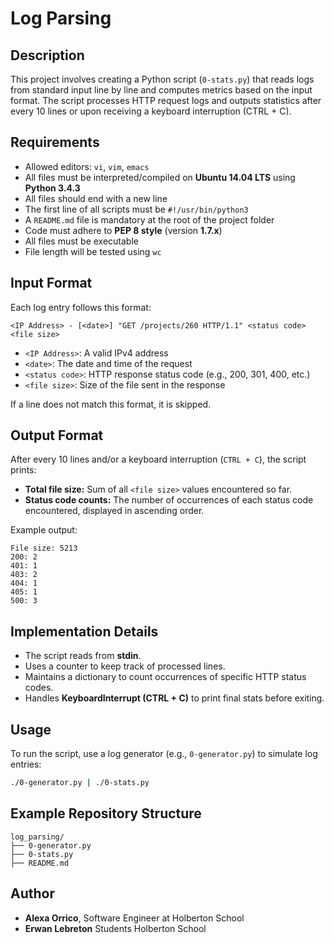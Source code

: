 # Log Parsing

## Description

This project involves creating a Python script (`0-stats.py`) that reads logs from standard input line by line and computes metrics based on the input format. The script processes HTTP request logs and outputs statistics after every 10 lines or upon receiving a keyboard interruption (CTRL + C).

## Requirements

- Allowed editors: `vi`, `vim`, `emacs`
- All files must be interpreted/compiled on **Ubuntu 14.04 LTS** using **Python 3.4.3**
- All files should end with a new line
- The first line of all scripts must be `#!/usr/bin/python3`
- A `README.md` file is mandatory at the root of the project folder
- Code must adhere to **PEP 8 style** (version **1.7.x**)
- All files must be executable
- File length will be tested using `wc`

## Input Format

Each log entry follows this format:

```
<IP Address> - [<date>] "GET /projects/260 HTTP/1.1" <status code> <file size>
```

- `<IP Address>`: A valid IPv4 address
- `<date>`: The date and time of the request
- `<status code>`: HTTP response status code (e.g., 200, 301, 400, etc.)
- `<file size>`: Size of the file sent in the response

If a line does not match this format, it is skipped.

## Output Format

After every 10 lines and/or a keyboard interruption (`CTRL + C`), the script prints:

- **Total file size:** Sum of all `<file size>` values encountered so far.
- **Status code counts:** The number of occurrences of each status code encountered, displayed in ascending order.

Example output:

```
File size: 5213
200: 2
401: 1
403: 2
404: 1
405: 1
500: 3
```

## Implementation Details

- The script reads from **stdin**.
- Uses a counter to keep track of processed lines.
- Maintains a dictionary to count occurrences of specific HTTP status codes.
- Handles **KeyboardInterrupt (CTRL + C)** to print final stats before exiting.

## Usage

To run the script, use a log generator (e.g., `0-generator.py`) to simulate log entries:

```sh
./0-generator.py | ./0-stats.py
```

## Example Repository Structure

```
log_parsing/
├── 0-generator.py
├── 0-stats.py
├── README.md
```

## Author

- **Alexa Orrico**, Software Engineer at Holberton School
- **Erwan Lebreton** Students Holberton School
